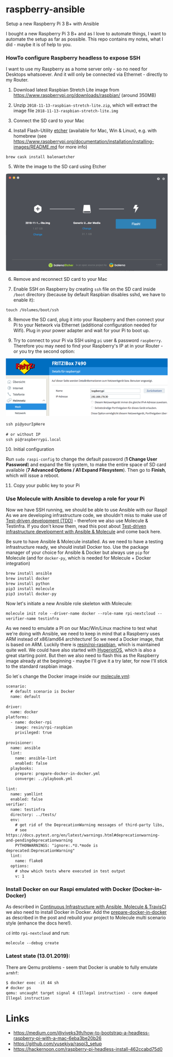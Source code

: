 # raspberry-ansible
Setup a new Raspberry Pi 3 B+ with Ansible

I bought a new Raspberry Pi 3 B+ and as I love to automate things, I want to automate the setup as far as possible. This repo contains my notes, what I did - maybe it is of help to you.


### HowTo configure Raspberry headless to expose SSH

I want to use my Raspberry as a home server only - so no need for Desktops whatsoever. And it will only be connected via Ethernet - directly to my Router.

1. Download latest Raspbian Stretch Lite image from https://www.raspberrypi.org/downloads/raspbian/ (around 350MB) 

2. Unzip `2018-11-13-raspbian-stretch-lite.zip`, which will extract the image file `2018-11-13-raspbian-stretch-lite.img`

3. Connect the SD card to your Mac

4. Install Flash-Utility [etcher](https://www.balena.io/etcher/) (available for Mac, Win & Linux), e.g. with homebrew (see https://www.raspberrypi.org/documentation/installation/installing-images/README.md for more info)

```
brew cask install balenaetcher
```

5. Write the image to the SD card using Etcher

![flash-sd-with-etcher](screenshots/flash-sd-with-etcher.png)

6. Remove and reconnect SD card to your Mac

7. Enable SSH on Raspberry by creating `ssh` file on the SD card inside `/boot` directory (because by default Raspbian disables sshd, we have to enable it):

```
touch /Volumes/boot/ssh
```

8. Remove the SD card, plug it into your Raspberry and then connect your Pi to your Network via Ethernet (additional configuration needed for Wifi). Plug in your power adapter and wait for your Pi to boot up.

9. Try to connect to your Pi via SSH using `pi` user & password `raspberry`. Therefore you may need to find your Raspberry's IP at in your Router - or you try the second option:

![router-raspberry-ip](screenshots/router-raspberry-ip.png)
```
ssh pi@yourIpHere

# or without IP
ssh pi@raspberrypi.local
```

10. Initial configuration

Run `sudo raspi-config` to change the default password (__1 Change User Password__) and expand the file system, to make the entire space of SD card available (__7 Advanced Options / A1 Expand Filesystem__). Then go to __Finish__, which will issue a reboot.

11. Copy your public key to your Pi


### Use Molecule with Ansible to develop a role for your Pi

Now we have SSH running, we should be able to use Ansible with our Raspi! As we are developing infrastructure code, we shouldn't miss to make use of [Test-driven development (TDD)](https://en.wikipedia.org/wiki/Test-driven_development) - therefore we also use Molecule & Testinfra. If you don't know them, read this post about [Test-driven infrastructure development with Ansible & Molecule](https://blog.codecentric.de/en/2018/12/test-driven-infrastructure-ansible-molecule/) and come back here.

Be sure to have Ansible & Molecule installed. As we need to have a testing infrastructure ready, we should install Docker too. Use the package manager of your choice for Ansible & Docker but always use `pip` for Molecule (and for `docker-py`, which is needed for Molecule + Docker integration)

```
brew install ansible
brew install docker
brew install python
pip3 install molecule
pip3 install docker-py
```

Now let's initiate a new Ansible role skeleton with Molecule:

```
molecule init role --driver-name docker --role-name rpi-nextcloud --verifier-name testinfra
```

As we need to emulate a PI on our Mac/Win/Linux machine to test what we're doing with Ansible, we need to keep in mind that a Raspberry uses ARM instead of x86/amd64 architecture! So we need a Docker image, that is based on ARM. Luckily there is [resin/rpi-raspbian](https://hub.docker.com/r/resin/rpi-raspbian/), which is maintained quite well. We could have also started with [HyperiotOS](https://blog.hypriot.com/getting-started-with-docker-on-your-arm-device/), which is also a great starting point. But then we also need to flash this as the Raspberry image already at the beginning - maybe I'll give it a try later, for now I'll stick to the standard raspbian image.

So let´s change the Docker image inside our [molecule.yml](rpi-nextcloud/molecule/default/molecule.yml):

```
scenario:
  # default scenario is Docker
  name: default

driver:
  name: docker
platforms:
  - name: docker-rpi
    image: resin/rpi-raspbian
    privileged: true

provisioner:
  name: ansible
  lint:
    name: ansible-lint
    enabled: false
  playbooks:
    prepare: prepare-docker-in-docker.yml
    converge: ../playbook.yml

lint:
  name: yamllint
  enabled: false
verifier:
  name: testinfra
  directory: ../tests/
  env:
    # get rid of the DeprecationWarning messages of third-party libs,
    # see https://docs.pytest.org/en/latest/warnings.html#deprecationwarning-and-pendingdeprecationwarning
    PYTHONWARNINGS: "ignore:.*U.*mode is deprecated:DeprecationWarning"
  lint:
    name: flake8
  options:
    # show which tests where executed in test output
    v: 1

```

### Install Docker on our Raspi emulated with Docker (Docker-in-Docker)

As described in [Continuous Infrastructure with Ansible, Molecule & TravisCI](https://blog.codecentric.de/en/2018/12/continuous-infrastructure-ansible-molecule-travisci/) we also need to install Docker in Docker. Add the [prepare-docker-in-docker](rpi-nextcloud/molecule/default/prepare-docker-in-docker.yml) as described in the post and rebuild your project to Molecule multi scenario style (enhance the docs here!).

`cd` into `rpi-nextcloud` and run:

```
molecule --debug create
```

### Latest state (13.01.2019):

There are Qemu problems - seem that Docker is unable to fully emulate `armhf`:

```
$ docker exec -it 44 sh
# docker ps
qemu: uncaught target signal 4 (Illegal instruction) - core dumped
Illegal instruction
```


# Links

* https://medium.com/@viveks3th/how-to-bootstrap-a-headless-raspberry-pi-with-a-mac-6eba3be20b26
* https://github.com/yusekiya/raspi3_setup
* https://hackernoon.com/raspberry-pi-headless-install-462ccabd75d0